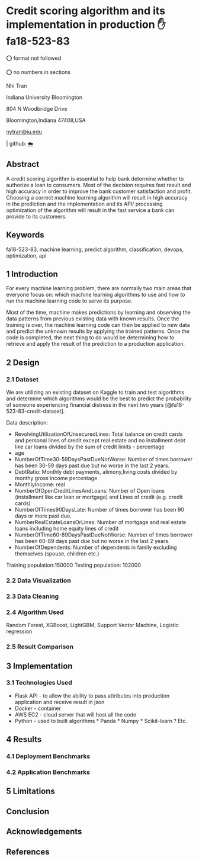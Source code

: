 # Credit scoring algorithm and its implementation in production :hand: fa18-523-83

:o: format not followed

:o: no numbers in sections

Nhi Tran

Indiana University Bloomington

804 N Woodbridge Drive 

Bloomington,Indiana 47408,USA 

nytran@iu.edu

| github: [:cloud:](https://github.com/cloudmesh-community/fa18-523-83/blob/master/project-report/report.md)

## Abstract
A credit scoring algorithm is essential to help bank determine whether to authorize a loan to consumers. Most of the decision requires fast result and high accuracy in order to improve the bank customer satisfaction and profit. Choosing a correct machine learning algorithm will result in high accuracy in the prediction and the implementation and its API/ processing optimization of the algorithm will result in the fast service a bank can provide to its customers.

## Keywords

fa18-523-83, machine learning, predict algorithm, classification, devops, optimization, api

## 1 Introduction

For every machine learning problem, there are normally two main areas that everyone focus on: which machine learning algorithms to use and how to run the machine learning code to serve its purpose.

Most of the time, machine makes predictions by learning and observing the data patterns from previous existing data with known results. Once the training is over, the machine learning code can then be applied to new data and predict the unknown results by applying the trained patterns. 
Once the code is completed, the next thing to do would be determining how to retrieve and apply the result of the prediction to a production application.


## 2 Design

### 2.1 Dataset

We are utilizing an existing dataset on Kaggle to train and test algorithms and determine which algorithms would be the best to predict the probability of someone experiencing financial distress in the next two years [@fa18-523-83-credit-dataset]. 

Data description:

* RevolvingUtilizationOfUnsecuredLines: Total balance on credit cards and personal lines of credit except real estate and no installment debt like car loans divided by the sum of credit limits - percentage
* age
* NumberOfTime30-59DaysPastDueNotWorse: Number of times borrower has been 30-59 days past due but no worse in the last 2 years.
* DebtRatio: Monthly debt payments, alimony,living costs divided by monthy gross income percentage
* MonthlyIncome: real
* NumberOfOpenCreditLinesAndLoans: Number of Open loans (installment like car loan or mortgage) and Lines of credit (e.g. credit cards)
* NumberOfTimes90DaysLate: Number of times borrower has been 90 days or more past due.
* NumberRealEstateLoansOrLines: Number of mortgage and real estate loans including home equity lines of credit
* NumberOfTime60-89DaysPastDueNotWorse: Number of times borrower has been 60-89 days past due but no worse in the last 2 years.
* NumberOfDependents: Number of dependents in family excluding themselves (spouse, children etc.)

Training population:150000
Testing population: 102000

### 2.2 Data Visualization

### 2.3 Data Cleaning

### 2.4 Algorithm Used

Random Forest, XGBoost, LightGBM, Support Vector Machine, Logistic regression

### 2.5 Result Comparison

## 3 Implementation

### 3.1 Technologies Used

*	Flask API - to allow the ability to pass attributes into production application and receive result in json
*	Docker - container
*	AWS EC2 - cloud server that will host all the code
*	Python - used to built algorithms
           	*  Panda
		*  Numpy
		*  Scikit-learn
		?   Etc.


## 4 Results

### 4.1 Deployment Benchmarks

### 4.2 Application Benchmarks

## 5 Limitations

## Conclusion

## Acknowledgements

## References

